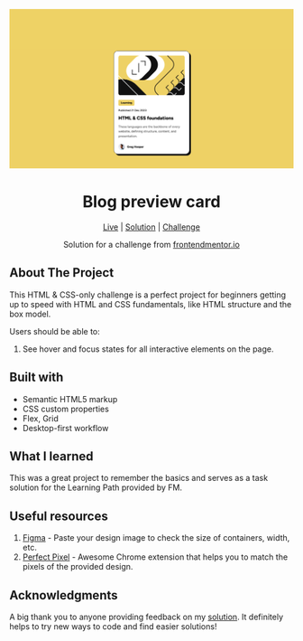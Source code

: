 ![Blog preview card](https://github.com/catherineisonline/blog-preview-card-frontendmentor/blob/main/assets/images/solution.png?raw=true)

<h1 align="center">Blog preview card</h1>

<div align="center">

[Live](https://blog-preview-card-frontendmentor-seven.vercel.app/)
| [Solution](https://www.frontendmentor.io/solutions/blog-preview-card-AfTd4vSRNx)
| [Challenge](https://www.frontendmentor.io/challenges/blog-preview-card-ckPaj01IcS)

Solution for a challenge from [frontendmentor.io](https://www.frontendmentor.io/)

</div>

## About The Project

This HTML & CSS-only challenge is a perfect project for beginners getting up to speed with HTML and CSS fundamentals, like HTML structure and the box model.

Users should be able to:

1. See hover and focus states for all interactive elements on the page.

## Built with

- Semantic HTML5 markup
- CSS custom properties
- Flex, Grid
- Desktop-first workflow

## What I learned

This was a great project to remember the basics and serves as a task solution for the Learning Path provided by FM.

## Useful resources

1. [Figma](https://www.figma.com/) - Paste your design image to check the size of containers, width, etc.
2. [Perfect Pixel](https://chrome.google.com/webstore/detail/perfectpixel-by-welldonec/dkaagdgjmgdmbnecmcefdhjekcoceebi) - Awesome Chrome extension that helps you to match the pixels of the provided design.

## Acknowledgments

A big thank you to anyone providing feedback on my [solution](https://www.frontendmentor.io/solutions/blog-preview-card-AfTd4vSRNx). It definitely helps to try new ways to code and find easier solutions!
